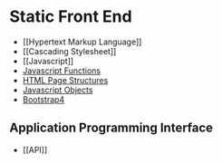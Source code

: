 # Static Front End
- [[Hypertext Markup Language]]
- [[Cascading Stylesheet]]
- [[Javascript]]
- [Javascript Functions](Web_Development/JSFunctions)
- [HTML Page Structures](Web_Development/HTML_PageStructures)
- [Javascript Objects](Web_Development/JsObjects)
- [Bootstrap4](Web_Development/Bootstrap4)
## Application Programming Interface
- [[API]]

